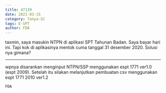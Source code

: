 ```yaml
---
title: 47139
date: 2021-03-15
category: Tanya-SC
tags: E-SPT
author: FDA
---
```


taxmin, saya masukin NTPN di aplikasi SPT Tahunan Badan. Saya bayar hari ini. Tapi kok di aplikasinya mentok cuma tanggal 31 desember 2020. Solusi nya gimana?

---

wpnya disarankan menginput NTPN/SSP menggunakan espt 1771 ver1.0 (espt 2009). Setelah itu silakan melanjutkan pembuatan csv menggunakan espt 1771 2010 ver1.2

`FDA`
